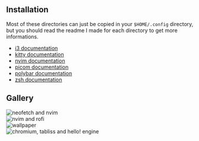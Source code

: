 ## Installation

Most of these directories can just be copied in your `$HOME/.config` directory, but you should read the
readme I made for each directory to get more informations.

- [i3 documentation](i3/README.md)  
- [kitty documentation](kitty/README.md)  
- [nvim documentation](nvim/README.md)  
- [picom documentation](picom/README.md)  
- [polybar documentation](polybar/README.md)  
- [zsh documentation](zsh/README.md)  

## Gallery

![neofetch and nvim](screenshots/unixporn1.png)  
![nvim and rofi](screenshots/unixporn2.png)  
![wallpaper](screenshots/unixporn3.png)  
![chromium, tabliss and hello! engine](screenshots/unixporn4.png)  
